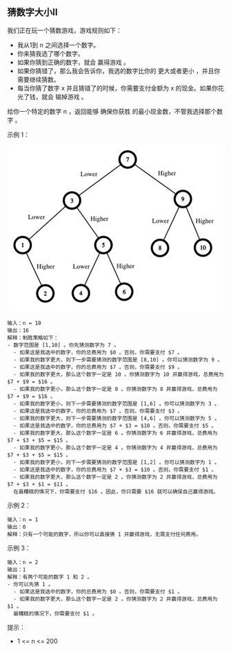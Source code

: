 ## 猜数字大小II

我们正在玩一个猜数游戏，游戏规则如下：

* 我从1到 n 之间选择一个数字。
* 你来猜我选了哪个数字。
* 如果你猜到正确的数字，就会 赢得游戏 。
* 如果你猜错了，那么我会告诉你，我选的数字比你的 更大或者更小 ，并且你需要继续猜数。
* 每当你猜了数字 x 并且猜错了的时候，你需要支付金额为 x 的现金。如果你花光了钱，就会 输掉游戏 。

给你一个特定的数字 n ，返回能够 确保你获胜 的最小现金数，不管我选择那个数字 。

示例 1：

![](../images/375.guess-number-higher-or-lower-ii.png)
```
输入：n = 10
输出：16
解释：制胜策略如下：
- 数字范围是 [1,10] 。你先猜测数字为 7 。
  - 如果这是我选中的数字，你的总费用为 $0 。否则，你需要支付 $7 。
  - 如果我的数字更大，则下一步需要猜测的数字范围是 [8,10] 。你可以猜测数字为 9 。
  - 如果这是我选中的数字，你的总费用为 $7 。否则，你需要支付 $9 。
  - 如果我的数字更大，那么这个数字一定是 10 。你猜测数字为 10 并赢得游戏，总费用为 $7 + $9 = $16 。
  - 如果我的数字更小，那么这个数字一定是 8 。你猜测数字为 8 并赢得游戏，总费用为 $7 + $9 = $16 。
  - 如果我的数字更小，则下一步需要猜测的数字范围是 [1,6] 。你可以猜测数字为 3 。
  - 如果这是我选中的数字，你的总费用为 $7 。否则，你需要支付 $3 。
  - 如果我的数字更大，则下一步需要猜测的数字范围是 [4,6] 。你可以猜测数字为 5 。
  - 如果这是我选中的数字，你的总费用为 $7 + $3 = $10 。否则，你需要支付 $5 。
  - 如果我的数字更大，那么这个数字一定是 6 。你猜测数字为 6 并赢得游戏，总费用为 $7 + $3 + $5 = $15 。
  - 如果我的数字更小，那么这个数字一定是 4 。你猜测数字为 4 并赢得游戏，总费用为 $7 + $3 + $5 = $15 。
  - 如果我的数字更小，则下一步需要猜测的数字范围是 [1,2] 。你可以猜测数字为 1 。
  - 如果这是我选中的数字，你的总费用为 $7 + $3 = $10 。否则，你需要支付 $1 。
  - 如果我的数字更大，那么这个数字一定是 2 。你猜测数字为 2 并赢得游戏，总费用为 $7 + $3 + $1 = $11 。
  在最糟糕的情况下，你需要支付 $16 。因此，你只需要 $16 就可以确保自己赢得游戏。
```

示例 2：

```
输入：n = 1
输出：0
解释：只有一个可能的数字，所以你可以直接猜 1 并赢得游戏，无需支付任何费用。
```

示例 3：

```
输入：n = 2
输出：1
解释：有两个可能的数字 1 和 2 。
- 你可以先猜 1 。
  - 如果这是我选中的数字，你的总费用为 $0 。否则，你需要支付 $1 。
  - 如果我的数字更大，那么这个数字一定是 2 。你猜测数字为 2 并赢得游戏，总费用为 $1 。
  最糟糕的情况下，你需要支付 $1 。
```

提示：

* 1 <= n <= 200